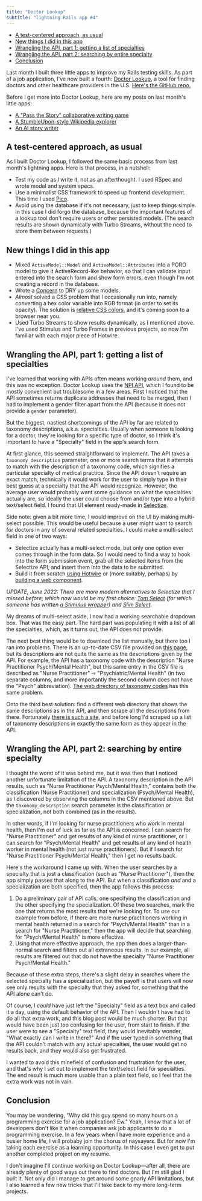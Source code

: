 ```yaml
---
title: "Doctor Lookup"
subtitle: "lightning Rails app #4"
---
```


- [A test-centered approach, as usual](#a-test-centered-approach-as-usual)
- [New things I did in this app](#new-things-i-did-in-this-app)
- [Wrangling the API, part 1: getting a list of specialties](#wrangling-the-api-part-1-getting-a-list-of-specialties)
- [Wrangling the API, part 2: searching by entire specialty](#wrangling-the-api-part-2-searching-by-entire-specialty)
- [Conclusion](#conclusion)

Last month I built three little apps to improve my Rails testing skills. As part of a job application, I've now built a fourth: [Doctor Lookup](https://doctorlookup.herokuapp.com/), a tool for finding doctors and other healthcare providers in the U.S. [Here's the GitHub repo.](https://github.com/fpsvogel/doctorlookup)

Before I get more into Doctor Lookup, here are my posts on last month's little apps:

- [A "Pass the Story" collaborative writing game](/posts/2021/pass-the-story-collaborative-writing-game)
- [A StumbleUpon-style Wikipedia explorer](/posts/2021/wikipedia-explorer-discover-articles-like-stumbleupon)
- [An AI story writer](/posts/2021/gpt3-ai-story-writer)

## A test-centered approach, as usual

As I built Doctor Lookup, I followed the same basic process from last month's lightning apps. Here is that process, in a nutshell:

- Test my code as I write it, not as an afterthought. I used RSpec and wrote model and system specs.
- Use a minimalist CSS framework to speed up frontend development. This time I used [Pico](https://picocss.com/).
- Avoid using the database if it's not necessary, just to keep things simple. In this case I did forgo the database, because the important features of a lookup tool don't require users or other persisted models. (The search results are shown dynamically with Turbo Streams, without the need to store them between requests.)

## New things I did in this app

- Mixed `ActiveModel::Model` and `ActiveModel::Attributes` into a PORO model to give it ActiveRecord-like behavior, so that I can validate input entered into the search form and show form errors, even though I'm not creating a record in the database.
- Wrote a [Concern](https://api.rubyonrails.org/classes/ActiveSupport/Concern.html) to DRY up some models.
- *Almost* solved a CSS problem that I occasionally run into, namely converting a hex color variable into RGB format (in order to set its opacity). The solution is [relative CSS colors](https://blog.jim-nielsen.com/2021/css-relative-colors), and it's coming soon to a browser near you.
- Used Turbo Streams to show results dynamically, as I mentioned above. I've used Stimulus and Turbo Frames in previous projects, so now I'm familiar with each major piece of Hotwire.

## Wrangling the API, part 1: getting a list of specialties

I've learned that working with APIs often means working *around* them, and this was no exception. Doctor Lookup uses the [NPI API](https://npiregistry.cms.hhs.gov/registry/help-api), which I found to be mostly convenient but troublesome in a few areas. First I noticed that the API sometimes returns duplicate addresses that need to be merged, then I had to implement a gender filter apart from the API (because it does not provide a `gender` parameter).

But the biggest, nastiest shortcomings of the API by far are related to taxonomy descriptions, a.k.a. specialties. Usually when someone is looking for a doctor, they're looking for a specific type of doctor, so I think it's important to have a "Specialty" field in the app's search form.

At first glance, this seemed straightforward to implement. The API takes a `taxonomy_description` parameter, one or more search terms that it attempts to match with the description of a taxonomy code, which signifies a particular specialty of medical practice. Since the API doesn't require an exact match, technically it would work for the user to simply type in their best guess at a specialty that the API would recognize. However, the average user would probably want some guidance on what the specialties actually are, so ideally the user could choose from and/or type into a hybrid text/select field. I found that UI element ready-made in [Selectize](https://selectize.dev/demos/2015/01/01/single-item-select/).

Side note: given a bit more time, I would improve on the UI by making multi-select possible. This would be useful because a user might want to search for doctors in any of several related specialties. I could make a multi-select field in one of two ways:

- Selectize actually has a multi-select mode, but only one option ever comes through in the form data. So I would need to find a way to hook into the form submission event, grab all the selected items from the Selectize API, and insert them into the data to be submitted.
- Build it from scratch [using Hotwire](https://thoughtbot.com/blog/hotwire-typeahead-searching) or (more suitably, perhaps) by [building a web component](https://www.fullstackruby.dev/fullstack-development/2022/01/04/how-ruby-web-components-work-together/).

*UPDATE, June 2022: There are more modern alternatives to Selectize that I missed before, which now would be my first choice: [Tom Select](https://tom-select.js.org/) (for which someone has written [a Stimulus wrapper](https://gist.github.com/tabishiqbal/dc78239aa5b81b257db0633ace75ecc0)) and [Slim Select](https://slimselectjs.com/).*

My dreams of multi-select aside, I now had a working searchable dropdown box. That was the easy part. The hard part was populating it with a list of all the specialties, which, as it turns out, the API does not provide.

The next best thing would be to download the list manually, but there too I ran into problems. There is an up-to-date CSV file provided on [this page](https://nucc.org/index.php/code-sets-mainmenu-41/provider-taxonomy-mainmenu-40/csv-mainmenu-57), but its descriptions are not quite the same as the descriptions given by the API. For example, the API has a taxonomy code with the description "Nurse Practitioner Psych/Mental Health", but this same entry in the CSV file is described as "Nurse Practitioner" ⇨ "Psychiatric/Mental Health" (in two separate columns, and more importantly the second column does not have the "Psych" abbreviation). [The web directory of taxonomy codes](https://taxonomy.nucc.org/) has this same problem.

Onto the third best solution: find a different web directory that shows the same descriptions as in the API, and then scrape all the descriptions from there. Fortunately [there is such a site](https://opennpi.com/taxonomy/363LP0808X), and before long I'd scraped up a list of taxonomy descriptions in exactly the same form as they appear in the API.

## Wrangling the API, part 2: searching by entire specialty

I thought the worst of it was behind me, but it was then that I noticed another unfortunate limitation of the API. A taxonomy description in the API results, such as "Nurse Practitioner Psych/Mental Health," contains both the classification (Nurse Practitioner) and specialization (Psych/Mental Health), as I discovered by observing the columns in the CSV mentioned above. But the `taxonomy_description` search parameter is the classification *or* specialization, not both combined (as in the results).

In other words, if I'm looking for nurse practitioners who work in mental health, then I'm out of luck as far as the API is concerned. I can search for "Nurse Practitioner" and get results of any kind of nurse practitioner, or I can search for "Psych/Mental Health" and get results of any kind of health worker in mental health (not just nurse practitioners). But if I search for "Nurse Practitioner Psych/Mental Health," then I get no results back.

Here's the workaround I came up with. When the user searches by a specialty that is just a classification (such as "Nurse Practitioner"), then the app simply passes that along to the API. But when a classification *and* and a specialization are both specified, then the app follows this process:

1. Do a preliminary pair of API calls, one specifying the classification and the other specifying the specialization. Of these two searches, mark the one that returns the most results that we're looking for. To use our example from before, if there are more nurse practitioners working in mental health returned in a search for "Psych/Mental Health" than in a search for "Nurse Practitioner," then the app will decide that searching for "Psych/Mental Health" is more effective.
2. Using that more effective approach, the app then does a larger-than-normal search and filters out all extraneous results. In our example, all results are filtered out that do not have the specialty "Nurse Practitioner Psych/Mental Health."

Because of these extra steps, there's a slight delay in searches where the selected specialty has a specialization, but the payoff is that users will now see only results with the specialty that they asked for, something that the API alone can't do.

Of course, I *could* have just left the "Specialty" field as a text box and called it a day, using the default behavior of the API. Then I wouldn't have had to do all that extra work, and this blog post would be much shorter. But that would have been just too confusing for the user, from start to finish. If the user were to see a "Specialty" text field, they would inevitably wonder, "What exactly can I write in there?" And if the user typed in something that the API couldn't match with any actual specialties, the user would get no results back, and they would also get frustrated.

I wanted to avoid this minefield of confusion and frustration for the user, and that's why I set out to implement the text/select field for specialties. The end result is much more usable than a plain text field, so I feel that the extra work was not in vain.

## Conclusion

You may be wondering, "Why did this guy spend so many hours on a programming exercise for a job application? Ew." Yeah, I know that a lot of developers don't like it when companies ask job applicants to do a programming exercise. In a few years when I have more experience and a busier home life, I will probaby join the chorus of naysayers. But for now I'm taking each exercise as a learning opportunity. In this case I even get to put another completed project on my resume.

I don't imagine I'll continue working on Doctor Lookup—after all, there are already plenty of good ways out there to find doctors. But I'm still glad I built it. Not only did I manage to get around some gnarly API limitations, but I also learned a few new tricks that I'll take back to my more long-term projects.
